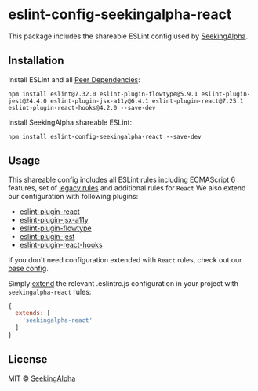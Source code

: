 # eslint-config-seekingalpha-react

This package includes the shareable ESLint config used by [SeekingAlpha](https://seekingalpha.com/).

## Installation

Install ESLint and all [Peer Dependencies](https://nodejs.org/en/blog/npm/peer-dependencies/):

    npm install eslint@7.32.0 eslint-plugin-flowtype@5.9.1 eslint-plugin-jest@24.4.0 eslint-plugin-jsx-a11y@6.4.1 eslint-plugin-react@7.25.1 eslint-plugin-react-hooks@4.2.0 --save-dev

Install SeekingAlpha shareable ESLint:

    npm install eslint-config-seekingalpha-react --save-dev

## Usage

This shareable config includes all ESLint rules including ECMAScript 6 features, set of [legacy rules](https://eslint.org/docs/rules/#deprecated) and additional rules for `React` We also extend our configuration with following plugins:

* [eslint-plugin-react](https://github.com/yannickcr/eslint-plugin-react)
* [eslint-plugin-jsx-a11y](https://github.com/evcohen/eslint-plugin-jsx-a11y)
* [eslint-plugin-flowtype](https://github.com/gajus/eslint-plugin-flowtype)
* [eslint-plugin-jest](https://github.com/jest-community/eslint-plugin-jest)
* [eslint-plugin-react-hooks](https://www.npmjs.com/package/eslint-plugin-react-hooks)

If you don't need configuration extended with `React` rules, check out our [base config](https://www.npmjs.com/package/eslint-config-seekingalpha-base).

Simply [extend](https://eslint.org/docs/user-guide/configuring#extending-configuration-files) the relevant .eslintrc.js configuration in your project with `seekingalpha-react` rules:

```javascript
{
  extends: [
    'seekingalpha-react'
  ]
}
```

## License

MIT © [SeekingAlpha](https://seekingalpha.com/)

